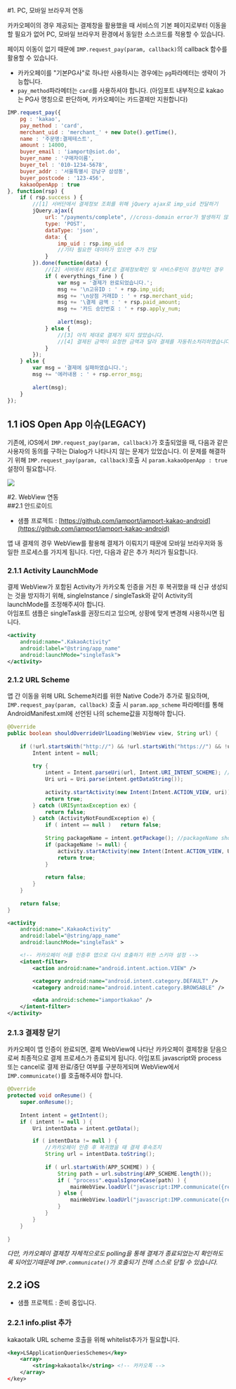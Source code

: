 #1. PC, 모바일 브라우저 연동  

카카오페이의 경우 제공되는 결제창을 활용했을 때 서비스의 기본 페이지로부터 이동을 할 필요가 없어 PC, 모바일 브라우저 환경에서 동일한 소스코드를 적용할 수 있습니다.  

페이지 이동이 없기 때문에 `IMP.request_pay(param, callback)`의 callback 함수를 활용할 수 있습니다.  

- 카카오페이를 "기본PG사"로 하나만 사용하시는 경우에는 `pg`파라메터는 생략이 가능합니다. 
- `pay_method`파라메터는 `card`를 사용하셔야 합니다. (아임포트 내부적으로 kakao는 PG사 명칭으로 판단하며, 카카오페이는 카드결제만 지원합니다)  


```javascript
IMP.request_pay({
    pg : 'kakao',
    pay_method : 'card',
    merchant_uid : 'merchant_' + new Date().getTime(),
    name : '주문명:결제테스트',
    amount : 14000,
    buyer_email : 'iamport@siot.do',
    buyer_name : '구매자이름',
    buyer_tel : '010-1234-5678',
    buyer_addr : '서울특별시 강남구 삼성동',
    buyer_postcode : '123-456',
    kakaoOpenApp : true
}, function(rsp) {
    if ( rsp.success ) {
    	//[1] 서버단에서 결제정보 조회를 위해 jQuery ajax로 imp_uid 전달하기
    	jQuery.ajax({
    		url: "/payments/complete", //cross-domain error가 발생하지 않도록 주의해주세요
    		type: 'POST',
    		dataType: 'json',
    		data: {
	    		imp_uid : rsp.imp_uid
	    		//기타 필요한 데이터가 있으면 추가 전달
    		}
    	}).done(function(data) {
    		//[2] 서버에서 REST API로 결제정보확인 및 서비스루틴이 정상적인 경우
    		if ( everythings_fine ) {
    			var msg = '결제가 완료되었습니다.';
    			msg += '\n고유ID : ' + rsp.imp_uid;
    			msg += '\n상점 거래ID : ' + rsp.merchant_uid;
    			msg += '\결제 금액 : ' + rsp.paid_amount;
    			msg += '카드 승인번호 : ' + rsp.apply_num;
    			
    			alert(msg);
    		} else {
    			//[3] 아직 제대로 결제가 되지 않았습니다.
    			//[4] 결제된 금액이 요청한 금액과 달라 결제를 자동취소처리하였습니다.
    		}
    	});
    } else {
        var msg = '결제에 실패하였습니다.';
        msg += '에러내용 : ' + rsp.error_msg;
        
        alert(msg);
    }
});
```  

## 1.1 iOS Open App 이슈(LEGACY)  
기존에, iOS에서 `IMP.request_pay(param, callback)`가 호출되었을 때, 다음과 같은 사용자의 동의를 구하는 Dialog가 나타나지 않는 문제가 있었습니다. 이 문제를 해결하기 위해 `IMP.request_pay(param, callback)`호출 시 `param.kakaoOpenApp : true` 설정이 필요합니다. 

![](screenshot/kakao_open_app.png)

#2. WebView 연동  
##2.1 안드로이드  
- 샘플 프로젝트 : [https://github.com/iamport/iamport-kakao-android](https://github.com/iamport/iamport-kakao-android)  

앱 내 결제의 경우 WebView를 활용해 결제가 이뤄지기 때문에 모바일 브라우저와 동일한 프로세스를 가지게 됩니다. 다만, 다음과 같은 추가 처리가 필요합니다.  

### 2.1.1 Activity LaunchMode  
결제 WebView가 포함된 Activity가 카카오톡 인증을 거친 후 복귀했을 때 신규 생성되는 것을 방지하기 위해, singleInstance / singleTask와 같이 Activity의 launchMode를 조정해주셔야 합니다.  
아임포트 샘플은 singleTask를 권장드리고 있으며, 상황에 맞게 변경해 사용하시면 됩니다.  

```xml  
<activity
	android:name=".KakaoActivity"
	android:label="@string/app_name"
	android:launchMode="singleTask">
</activity>
```


### 2.1.2 URL Scheme  
앱 간 이동을 위해 URL Scheme처리를 위한 Native Code가 추가로 필요하며, `IMP.request_pay(param, callback)` 호출 시 `param.app_scheme` 파라메터를 통해 AndroidManifest.xml에 선언된 나의 scheme값을 지정해야 합니다.  

```java
@Override
public boolean shouldOverrideUrlLoading(WebView view, String url) {
	
	if (!url.startsWith("http://") && !url.startsWith("https://") && !url.startsWith("javascript:")) {
		Intent intent = null;
		
		try {
			intent = Intent.parseUri(url, Intent.URI_INTENT_SCHEME); //IntentURI처리
			Uri uri = Uri.parse(intent.getDataString());
			
			activity.startActivity(new Intent(Intent.ACTION_VIEW, uri));
			return true;
		} catch (URISyntaxException ex) {
			return false;
		} catch (ActivityNotFoundException e) {
			if ( intent == null )	return false;
			
			String packageName = intent.getPackage(); //packageName should be com.kakao.talk
	        if (packageName != null) {
	            activity.startActivity(new Intent(Intent.ACTION_VIEW, Uri.parse("market://details?id=" + packageName)));
	            return true;
	        }
	        
	        return false;
		}
	}
	
	return false;
}
```


```xml  
<activity
	android:name=".KakaoActivity"
	android:label="@string/app_name"
	android:launchMode="singleTask" >

	<!-- 카카오페이 어플 인증후 앱으로 다시 호출하기 위한 스키마 설정 -->
	<intent-filter>
		<action android:name="android.intent.action.VIEW" />

		<category android:name="android.intent.category.DEFAULT" />
		<category android:name="android.intent.category.BROWSABLE" />

		<data android:scheme="iamportkakao" />
	</intent-filter>
</activity>
```  

### 2.1.3 결제창 닫기   
카카오페이 앱 인증이 완료되면, 결제 WebView에 나타난 카카오페이 결제창을 닫음으로써 최종적으로 결제 프로세스가 종료되게 됩니다. 아임포트 javascript와 process 또는 cancel로 결제 완료/중단 여부를 구분하게되며 WebView에서 `IMP.communicate()`를 호출해주셔야 합니다.  

```java
@Override
protected void onResume() {
	super.onResume();
	
	Intent intent = getIntent();
	if ( intent != null ) {
		Uri intentData = intent.getData();

		if ( intentData != null ) {
        	//카카오페이 인증 후 복귀했을 때 결제 후속조치
        	String url = intentData.toString();
        	
        	if ( url.startsWith(APP_SCHEME) ) {
        		String path = url.substring(APP_SCHEME.length());
        		if ( "process".equalsIgnoreCase(path) ) {
        			mainWebView.loadUrl("javascript:IMP.communicate({result:'process'})");
        		} else {
        			mainWebView.loadUrl("javascript:IMP.communicate({result:'cancel'})");
        		}
        	}
        }
	}
    
}
```  

*다만, 카카오페이 결제창 자체적으로도 polling을 통해 결제가 종료되었는지 확인하도록 되어있기때문에 `IMP.communicate()`가 호출되기 전에 스스로 닫힐 수 있습니다.*  

## 2.2 iOS  
- 샘플 프로젝트 : 준비 중입니다.

### 2.2.1 info.plist 추가  
kakaotalk URL scheme 호출을 위해 whitelist추가가 필요합니다.  

```xml
<key>LSApplicationQueriesSchemes</key>
	<array>
		<string>kakaotalk</string> <!-- 카카오톡 -->
	</array>
</key>
```  